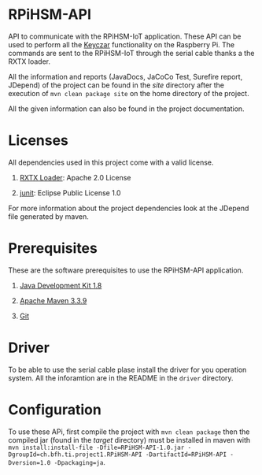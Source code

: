 # RPiHSM-API

API to communicate with the RPiHSM-IoT application. These API can be used to perform all the [Keyczar](https://github.com/google/keyczar/blob/master/LICENSE) functionality on the Raspberry Pi. 
The commands are sent to the RPiHSM-IoT through the serial cable thanks a the RXTX loader. 

All the information and reports (JavaDocs, JaCoCo Test, Surefire report, JDepend) of the project can be found in the *site* directory after the execution of `mvn clean package site`  on the home directory of the project.

All the given information can also be found in the project documentation.

# Licenses
All dependencies used in this project come with a valid license.

1. [RXTX Loader](https://github.com/reines/rxtx): Apache 2.0 License

2. [junit](http://junit.org/junit4/):  Eclipse Public License 1.0

For more information about the project dependencies look at the JDepend file generated by maven.
# Prerequisites
These are the software prerequisites to use the RPiHSM-API application.

1. [Java Development Kit 1.8](http://www.oracle.com/technetwork/java/javase/downloads/index-jsp-138363.html)

2. [Apache Maven 3.3.9](https://maven.apache.org/)

3. [Git](https://git-scm.com/)

# Driver

To be able to use the serial cable plase install the driver for you operation system. All the inforamtion are in the README in the `driver` directory.

# Configuration
To use these APi, first compile the project with `mvn clean package` then the compiled jar (found in the *target* directory) must be installed in maven with ` mvn install:install-file -Dfile=RPiHSM-API-1.0.jar -DgroupId=ch.bfh.ti.project1.RPiHSM-API -DartifactId=RPiHSM-API -Dversion=1.0 -Dpackaging=ja`.
